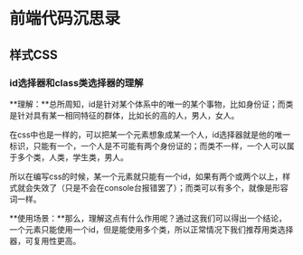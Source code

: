 # 前端代码沉思录

## 样式CSS

### id选择器和class类选择器的理解

**理解：**总所周知，id是针对某个体系中的唯一的某个事物，比如身份证；而类是针对具有某一相同特征的群体，比如长的高的人，男人，女人。

​		在css中也是一样的，可以把某一个元素想象成某一个人，id选择器就是他的唯一标识，只能有一个，一个人是不可能有两个身份证的；而类不一样，一个人可以属于多个类，人类，学生类，男人。

​		所以在编写css的时候，某一个元素就只能有一个id，如果有两个或两个以上，样式就会失效了（只是不会在console台报错罢了）；而类可以有多个，就像是形容词一样。

**使用场景：**那么，理解这点有什么作用呢？通过这我们可以得出一个结论，一个元素只能使用一个id，但是能使用多个类，所以正常情况下我们推荐用类选择器，可复用性更高。